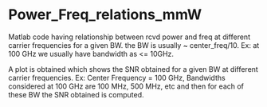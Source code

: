 # Power_Freq_relations_mmW
Matlab code having relationship between rcvd power and freq at different carrier frequencies for a given BW.
the BW is usually ~ center_freq/10.
Ex: at 100 GHz we usually have bandwidth as <= 10GHz.

A plot is obtained which shows the SNR obtained for a given BW at different carrier frequencies.
Ex: Center Frequency = 100 GHz, Bandwidths considered at 100 GHz are 100 MHz, 500 MHz, etc and then for each of these BW the SNR obtained
is computed.

